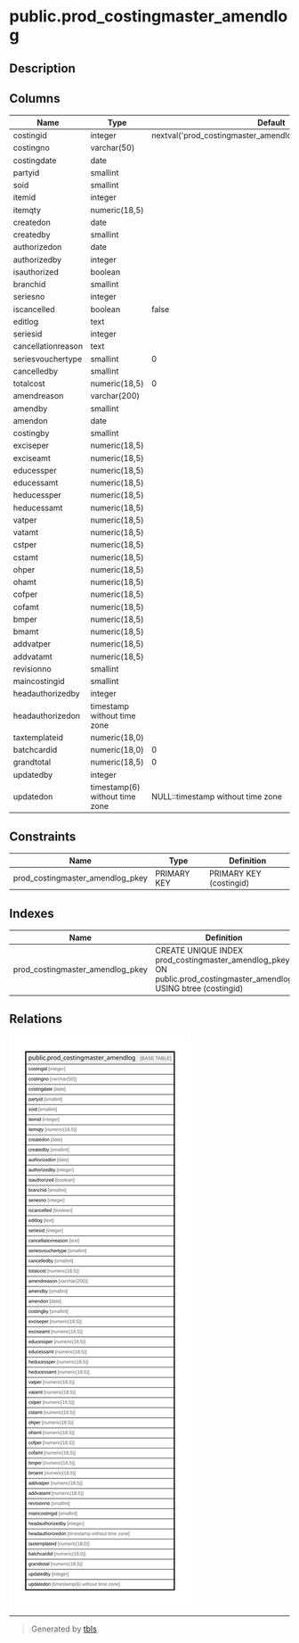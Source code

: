 # public.prod_costingmaster_amendlog

## Description

## Columns

| Name | Type | Default | Nullable | Children | Parents | Comment |
| ---- | ---- | ------- | -------- | -------- | ------- | ------- |
| costingid | integer | nextval('prod_costingmaster_amendlog_costingid_seq'::regclass) | false |  |  |  |
| costingno | varchar(50) |  | true |  |  |  |
| costingdate | date |  | false |  |  |  |
| partyid | smallint |  | false |  |  |  |
| soid | smallint |  | false |  |  |  |
| itemid | integer |  | false |  |  |  |
| itemqty | numeric(18,5) |  | true |  |  |  |
| createdon | date |  | true |  |  |  |
| createdby | smallint |  | true |  |  |  |
| authorizedon | date |  | true |  |  |  |
| authorizedby | integer |  | true |  |  |  |
| isauthorized | boolean |  | true |  |  |  |
| branchid | smallint |  | false |  |  |  |
| seriesno | integer |  | true |  |  |  |
| iscancelled | boolean | false | true |  |  |  |
| editlog | text |  | true |  |  |  |
| seriesid | integer |  | true |  |  |  |
| cancellationreason | text |  | true |  |  |  |
| seriesvouchertype | smallint | 0 | true |  |  |  |
| cancelledby | smallint |  | true |  |  |  |
| totalcost | numeric(18,5) | 0 | true |  |  |  |
| amendreason | varchar(200) |  | true |  |  |  |
| amendby | smallint |  | true |  |  |  |
| amendon | date |  | true |  |  |  |
| costingby | smallint |  | true |  |  |  |
| exciseper | numeric(18,5) |  | true |  |  |  |
| exciseamt | numeric(18,5) |  | true |  |  |  |
| educessper | numeric(18,5) |  | true |  |  |  |
| educessamt | numeric(18,5) |  | true |  |  |  |
| heducessper | numeric(18,5) |  | true |  |  |  |
| heducessamt | numeric(18,5) |  | true |  |  |  |
| vatper | numeric(18,5) |  | true |  |  |  |
| vatamt | numeric(18,5) |  | true |  |  |  |
| cstper | numeric(18,5) |  | true |  |  |  |
| cstamt | numeric(18,5) |  | true |  |  |  |
| ohper | numeric(18,5) |  | true |  |  |  |
| ohamt | numeric(18,5) |  | true |  |  |  |
| cofper | numeric(18,5) |  | true |  |  |  |
| cofamt | numeric(18,5) |  | true |  |  |  |
| bmper | numeric(18,5) |  | true |  |  |  |
| bmamt | numeric(18,5) |  | true |  |  |  |
| addvatper | numeric(18,5) |  | true |  |  |  |
| addvatamt | numeric(18,5) |  | true |  |  |  |
| revisionno | smallint |  | true |  |  |  |
| maincostingid | smallint |  | true |  |  |  |
| headauthorizedby | integer |  | true |  |  |  |
| headauthorizedon | timestamp without time zone |  | true |  |  |  |
| taxtemplateid | numeric(18,0) |  | true |  |  |  |
| batchcardid | numeric(18,0) | 0 | true |  |  |  |
| grandtotal | numeric(18,5) | 0 | true |  |  |  |
| updatedby | integer |  | true |  |  |  |
| updatedon | timestamp(6) without time zone | NULL::timestamp without time zone | true |  |  |  |

## Constraints

| Name | Type | Definition |
| ---- | ---- | ---------- |
| prod_costingmaster_amendlog_pkey | PRIMARY KEY | PRIMARY KEY (costingid) |

## Indexes

| Name | Definition |
| ---- | ---------- |
| prod_costingmaster_amendlog_pkey | CREATE UNIQUE INDEX prod_costingmaster_amendlog_pkey ON public.prod_costingmaster_amendlog USING btree (costingid) |

## Relations

![er](public.prod_costingmaster_amendlog.svg)

---

> Generated by [tbls](https://github.com/k1LoW/tbls)
